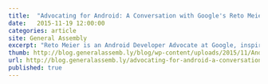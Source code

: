 ```yaml
---
title:  "Advocating for Android: A Conversation with Google's Reto Meier"
date:   2015-11-19 12:00:00
categories: article
site: General Assembly
excerpt: "Reto Meier is an Android Developer Advocate at Google, inspiring and supporting the Android developer community with training and resources. I sat down with him to talk about his own journey into code, why he chose to focus his career on Android, and where he sees the ecosystem going in the next several years."
thumb: http://blog.generalassemb.ly/blog/wp-content/uploads/2015/11/Android101_DripArt5.jpg
url: http://blog.generalassemb.ly/advocating-for-android-a-conversation-with-googles-reto-meier/
published: true
---
```

